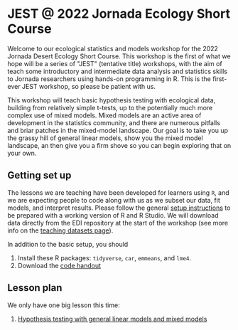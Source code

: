 # JEST @ 2022 Jornada Ecology Short Course

Welcome to our ecological statistics and models workshop for the 2022 Jornada Desert Ecology Short Course. This workshop is the first of what we hope will be a series of "JEST" (tentative title) workshops, with the aim of teach some introductory and intermediate data analysis and statistics skills to Jornada researchers using hands-on programming in R. This is the first-ever JEST workshop, so please be patient with us.

This workshop will teach basic hypothesis testing with ecological data, building from relatively simple t-tests, up to the potentially much more complex use of mixed models. Mixed models are an active area of development in the statistics community, and there are numerous pitfalls and briar patches in the mixed-model landscape. Our goal is to take you up the grassy hill of general linear models, show you the mixed model landscape, an then give you a firm shove so you can begin exploring that on your own.

## Getting set up

The lessons we are teaching have been developed for learners using `R`, and we are expecting people to code along with us as we subset our data, fit models, and interpret results. Please follow the general [setup instructions](../../html/setup.html) to be prepared with a working version of R and R Studio. We will download data directly from the EDI repository at the start of the workshop (see more info on the [teaching datasets page](../../html/teaching-datasets.html')). 

In addition to the basic setup, you should

1. Install these R packages: `tidyverse`, `car`, `emmeans`, and `lme4`.
2. Download the [code handout](./jesc-code-handout.R)

## Lesson plan

We only have one big lesson this time:

1. [Hypothesis testing with general linear models and mixed models](../../html/hypothesis-testing-basics.html)
